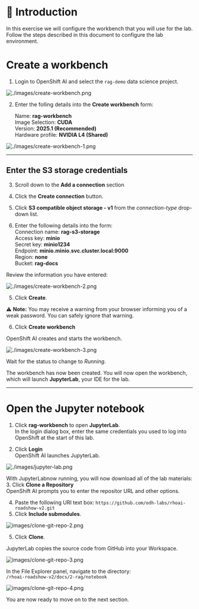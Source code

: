 # 💁 Introduction

In this exercise we will configure the workbench that you will use for the lab. Follow the steps described in this document to configure the lab environment.



# Create a workbench

1. Login to OpenShift AI and select the `rag-demo` data science project.

![./images/create-workbench.png](images/create-workbench.png)

2. Enter the folling details into the **Create workbench** form:

    Name: **rag-workbench**  
    Image Selection: **CUDA**  
    Version: **2025.1 (Recommended)**  
    Hardware profile: **NVIDIA L4 (Shared)**  

![./images/create-workbench-1.png](images/create-workbench-1.png)

---

## Enter the S3 storage credentials

3. Scroll down to the **Add a connection** section 

1. Click the **Create connection** button.
2. Click **S3 compatible object storage - v1** from the *connection-type* drop-down list.
3. Enter the following details into the form:  
   Connection name: **rag-s3-storage**  
   Access key: **minio**  
   Secret key: **minio1234**  
   Endpoint: **minio.minio.svc.cluster.local:9000**  
   Region: **none**  
   Bucket: **rag-docs**  

Review the information you have entered:

![./images/create-workbench-2.png](images/create-workbench-2.png)

5. Click **Create**.

⚠️ **Note:** You may receive a warning from your browser informing you of a weak password. You can safely ignore that warning.


6. Click **Create workbench**

OpenShift AI creates and starts the workbench.

![./images/create-workbench-3.png](images/create-workbench-3.png)

Wait for the status to change to *Running*.  

The workbench has now been created. You will now open the workbench, which will launch **JupyterLab**, your IDE for the lab.  

---

# Open the Jupyter notebook

1. Click **rag-workbench** to open **JupyterLab**.  
   In the login dialog box, enter the same credentials you used to log into OpenShift at the start of this lab.

2. Click **Login**  
   OpenShift AI launches JupyterLab.  

![./images/jupyter-lab.png](images/jupyter-lab.png)

With JupyterLabnow running, you will now download all of the lab materials:  
3. Click **Clone a Repository**  
   OpenShift AI prompts you to enter the repositor URL and other options.  

4. Paste the following URI text box: `https://github.com/odh-labs/rhoai-roadshow-v2.git`  
5. Click **Include submodules**.  

![images/clone-git-repo-2.png](images/clone-git-repo-2.png) 

5. Click **Clone**.  

JupyterLab copies the source code from GitHub into your Workspace.

![images/clone-git-repo-3.png](images/clone-git-repo-3.png) 

In the File Explorer panel, navigate to the directory:  
`/rhoai-roadshow-v2/docs/2-rag/notebook`  


![images/clone-git-repo-4.png](images/clone-git-repo-4.png)  

You are now ready to move on to the next section.
